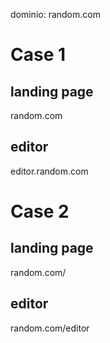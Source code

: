 dominio: random.com

# Case 1

## landing page

random.com

## editor

editor.random.com

# Case 2

## landing page

random.com/

## editor

random.com/editor
